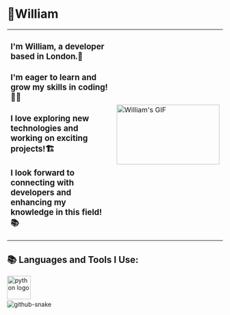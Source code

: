 <h1>🧗William</h1>

<table>
  <tr>
    <td>
      <h3>
        I'm William, a developer based in London.🌃
      <h3>
        I'm eager to learn and grow my skills in coding!👨‍💻
      <h3>
        I love exploring new technologies and working on exciting projects!🏗️
      <h3>
        I look forward to connecting with developers and enhancing my knowledge in this field!📚
      </h3>
    </td>
    <td>
      <img width="240" height="140" src="https://media1.tenor.com/m/zHeOTU7bLlwAAAAC/naruto-itachi.gif" alt="William's GIF" />
    </td>
  </tr>
</table>

<h2>📚 Languages and Tools I Use:</h2>

<div align="left">
  <img src="https://cdn.jsdelivr.net/gh/devicons/devicon/icons/python/python-original.svg" height="55" alt="python logo" />
  <img width="8" />
 
</div>

<picture>
  <source media="(prefers-color-scheme: dark)" srcset="https://raw.githubusercontent.com/tobiasmeyhoefer/tobiasmeyhoefer/output/github-snake-dark.svg" />
  <source media="(prefers-color-scheme: light)" srcset="https://raw.githubusercontent.com/tobiasmeyhoefer/tobiasmeyhoefer/output/github-snake.svg" />
  <img alt="github-snake" src="https://raw.githubusercontent.com/tobiasmeyhoefer/tobiasmeyhoefer/output/github-snake.svg" />
</picture>
